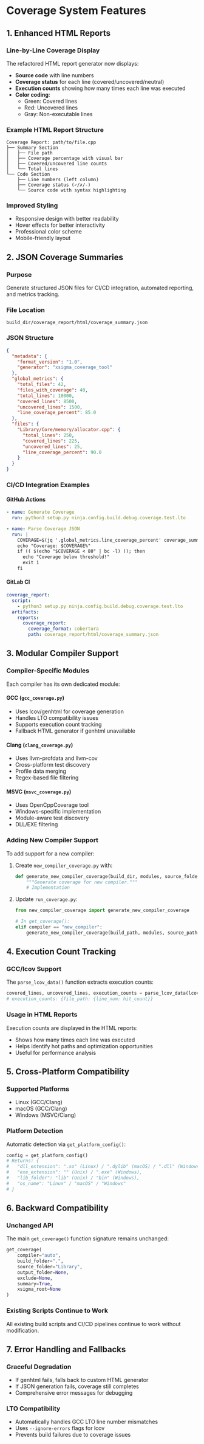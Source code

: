 # Coverage System Features

## 1. Enhanced HTML Reports

### Line-by-Line Coverage Display
The refactored HTML report generator now displays:
- **Source code** with line numbers
- **Coverage status** for each line (covered/uncovered/neutral)
- **Execution counts** showing how many times each line was executed
- **Color coding**:
  - Green: Covered lines
  - Red: Uncovered lines
  - Gray: Non-executable lines

### Example HTML Report Structure
```
Coverage Report: path/to/file.cpp
├── Summary Section
│   ├── File path
│   ├── Coverage percentage with visual bar
│   ├── Covered/uncovered line counts
│   └── Total lines
└── Code Section
    ├── Line numbers (left column)
    ├── Coverage status (✓/✗/-)
    └── Source code with syntax highlighting
```

### Improved Styling
- Responsive design with better readability
- Hover effects for better interactivity
- Professional color scheme
- Mobile-friendly layout

## 2. JSON Coverage Summaries

### Purpose
Generate structured JSON files for CI/CD integration, automated reporting, and metrics tracking.

### File Location
```
build_dir/coverage_report/html/coverage_summary.json
```

### JSON Structure
```json
{
  "metadata": {
    "format_version": "1.0",
    "generator": "xsigma_coverage_tool"
  },
  "global_metrics": {
    "total_files": 42,
    "files_with_coverage": 40,
    "total_lines": 10000,
    "covered_lines": 8500,
    "uncovered_lines": 1500,
    "line_coverage_percent": 85.0
  },
  "files": {
    "Library/Core/memory/allocator.cpp": {
      "total_lines": 250,
      "covered_lines": 225,
      "uncovered_lines": 25,
      "line_coverage_percent": 90.0
    }
  }
}
```

### CI/CD Integration Examples

#### GitHub Actions
```yaml
- name: Generate Coverage
  run: python3 setup.py ninja.config.build.debug.coverage.test.lto

- name: Parse Coverage JSON
  run: |
    COVERAGE=$(jq '.global_metrics.line_coverage_percent' coverage_summary.json)
    echo "Coverage: $COVERAGE%"
    if (( $(echo "$COVERAGE < 80" | bc -l) )); then
      echo "Coverage below threshold!"
      exit 1
    fi
```

#### GitLab CI
```yaml
coverage_report:
  script:
    - python3 setup.py ninja.config.build.debug.coverage.test.lto
  artifacts:
    reports:
      coverage_report:
        coverage_format: cobertura
        path: coverage_report/html/coverage_summary.json
```

## 3. Modular Compiler Support

### Compiler-Specific Modules
Each compiler has its own dedicated module:

#### GCC (`gcc_coverage.py`)
- Uses lcov/genhtml for coverage generation
- Handles LTO compatibility issues
- Supports execution count tracking
- Fallback HTML generator if genhtml unavailable

#### Clang (`clang_coverage.py`)
- Uses llvm-profdata and llvm-cov
- Cross-platform test discovery
- Profile data merging
- Regex-based file filtering

#### MSVC (`msvc_coverage.py`)
- Uses OpenCppCoverage tool
- Windows-specific implementation
- Module-aware test discovery
- DLL/EXE filtering

### Adding New Compiler Support
To add support for a new compiler:

1. Create `new_compiler_coverage.py` with:
   ```python
   def generate_new_compiler_coverage(build_dir, modules, source_folder):
       """Generate coverage for new compiler."""
       # Implementation
   ```

2. Update `run_coverage.py`:
   ```python
   from new_compiler_coverage import generate_new_compiler_coverage

   # In get_coverage():
   elif compiler == "new_compiler":
       generate_new_compiler_coverage(build_path, modules, source_path)
   ```

## 4. Execution Count Tracking

### GCC/lcov Support
The `parse_lcov_data()` function extracts execution counts:
```python
covered_lines, uncovered_lines, execution_counts = parse_lcov_data(lcov_file)
# execution_counts: {file_path: {line_num: hit_count}}
```

### Usage in HTML Reports
Execution counts are displayed in the HTML reports:
- Shows how many times each line was executed
- Helps identify hot paths and optimization opportunities
- Useful for performance analysis

## 5. Cross-Platform Compatibility

### Supported Platforms
- Linux (GCC/Clang)
- macOS (GCC/Clang)
- Windows (MSVC/Clang)

### Platform Detection
Automatic detection via `get_platform_config()`:
```python
config = get_platform_config()
# Returns: {
#   "dll_extension": ".so" (Linux) / ".dylib" (macOS) / ".dll" (Windows),
#   "exe_extension": "" (Unix) / ".exe" (Windows),
#   "lib_folder": "lib" (Unix) / "bin" (Windows),
#   "os_name": "Linux" / "macOS" / "Windows"
# }
```

## 6. Backward Compatibility

### Unchanged API
The main `get_coverage()` function signature remains unchanged:
```python
get_coverage(
    compiler="auto",
    build_folder=".",
    source_folder="Library",
    output_folder=None,
    exclude=None,
    summary=True,
    xsigma_root=None
)
```

### Existing Scripts Continue to Work
All existing build scripts and CI/CD pipelines continue to work without modification.

## 7. Error Handling and Fallbacks

### Graceful Degradation
- If genhtml fails, falls back to custom HTML generator
- If JSON generation fails, coverage still completes
- Comprehensive error messages for debugging

### LTO Compatibility
- Automatically handles GCC LTO line number mismatches
- Uses `--ignore-errors` flags for lcov
- Prevents build failures due to coverage issues
